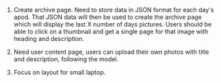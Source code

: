 1. Create archive page. Need to store data in JSON format for each day's apod. That JSON data will then be used to create the archive page which will display the last X number of days pictures. Users should be able to click on a thumbnail and get a single page for that image with heading and description.

2. Need user content page, users can upload their own photos with title and description, following the model.

3. Focus on layout for small laptop.
